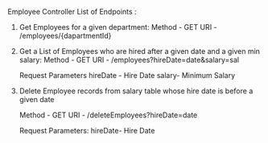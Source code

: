 Employee Controller List of Endpoints :

1. Get Employees for a given department:
	Method - GET
 	URI - /employees/{dapartmentId}

2. Get a List of Employees who are hired after a given date and a given min salary:
	Method - GET
	URI - /employees?hireDate=date&salary=sal

	Request Parameters
	hireDate - Hire Date
	salary- Minimum Salary

3. Delete Employee records from salary table whose hire date is before a given date

	Method - GET
	URI - /deleteEmployees?hireDate=date

	Request Parameters:
	hireDate- Hire Date


